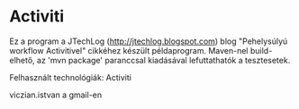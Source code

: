 Activiti
========

Ez a program a JTechLog (<http://jtechlog.blogspot.com>) blog "Pehelysúlyú workflow Activitivel" cikkéhez készült példaprogram.
Maven-nel build-elhető, az 'mvn package' paranccsal kiadásával lefuttathatók a tesztesetek.

Felhasznált technológiák: Activiti

viczian.istvan a gmail-en
